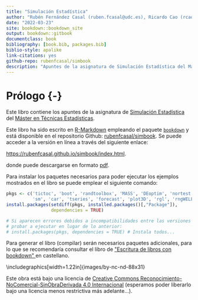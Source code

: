 ```yaml
--- 
title: "Simulación Estadística"
author: "Rubén Fernández Casal (ruben.fcasal@udc.es), Ricardo Cao (rcao@udc.es)"
date: "2022-03-23"
site: bookdown::bookdown_site
output: bookdown::gitbook
documentclass: book
bibliography: [book.bib, packages.bib]
biblio-style: apalike
link-citations: yes
github-repo: rubenfcasal/simbook
description: "Apuntes de la asignatura de Simulación Estadística del Máster en Técnicas Estadísticas."
---
```


# Prólogo {-}

Este libro contiene los apuntes de la asignatura de [Simulación Estadística](http://eamo.usc.es/pub/mte/index.php/es/?option=com_content&view=article&id=2201&idm=13&a%C3%B1o=2019) del [Máster en Técnicas Estadísticas](http://eio.usc.es/pub/mte). 

Este libro ha sido escrito en [R-Markdown](http://rmarkdown.rstudio.com) empleando el paquete [`bookdown`](https://bookdown.org/yihui/bookdown/)  y está disponible en el repositorio Github: [rubenfcasal/simbook](https://github.com/rubenfcasal/simbook). 
Se puede acceder a la versión en línea a través del siguiente enlace:

<https://rubenfcasal.github.io/simbook/index.html>.

donde puede descargarse en formato [pdf](https://rubenfcasal.github.io/simbook/Simulacion.pdf).

Para instalar los paquetes necesarios para poder ejecutar los ejemplos mostrados en el libro se puede emplear el siguiente comando:

```r
pkgs <- c('tictoc', 'boot', 'randtoolbox', 'MASS', 'DEoptim', 'nortest', 'geoR', 'copula',
          'sm', 'car', 'tseries', 'forecast', 'plot3D', 'rgl', 'rngWELL', 'randtoolbox')
install.packages(setdiff(pkgs, installed.packages()[,"Package"]), 
                 dependencies = TRUE)

# Si aparecen errores debidos a incompatibilidades entre las versiones de los paquetes, 
# probar a ejecutar en lugar de lo anterior:
# install.packages(pkgs, dependencies = TRUE) # Instala todos...
```

Para generar el libro (compilar) serán necesarios paquetes adicionales, 
para lo que se recomendaría consultar el libro de ["Escritura de libros con bookdown" ](https://rubenfcasal.github.io/bookdown_intro) en castellano.




\includegraphics[width=1.22in]{images/by-nc-nd-88x31} 

Este obra está bajo una licencia de [Creative Commons Reconocimiento-NoComercial-SinObraDerivada 4.0 Internacional](https://creativecommons.org/licenses/by-nc-nd/4.0/deed.es_ES) 
(esperamos poder liberarlo bajo una licencia menos restrictiva más adelante...).


